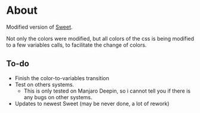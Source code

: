 # About
Modified version of [Sweet](https://github.com/EliverLara/Sweet).

Not only the colors were modified, but all colors of the css is being modified to a few variables calls, to facilitate the change of colors.

## To-do

* Finish the color-to-variables transition
* Test on others systems.
   - This is only tested on Manjaro Deepin, so i cannot tell you if there is any bugs on other systems.
* Updates to newest Sweet (may be never done, a lot of rework)